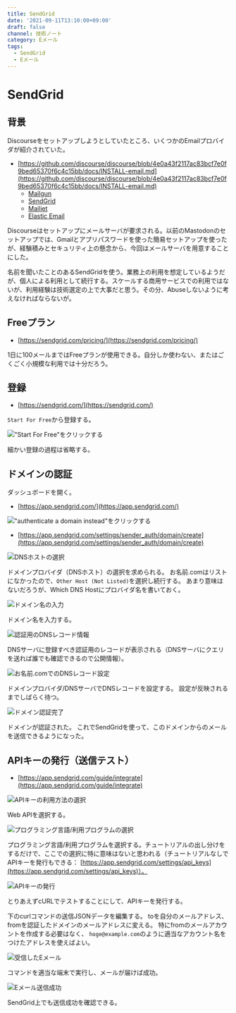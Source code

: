 ```yaml
---
title: SendGrid
date: '2021-09-11T13:10:00+09:00'
draft: false
channel: 技術ノート
category: Eメール
tags:
  - SendGrid
  - Eメール
---
```

# SendGrid

## 背景
Discourseをセットアップしようとしていたところ、いくつかのEmailプロバイダが紹介されていた。

- [https://github.com/discourse/discourse/blob/4e0a43f2117ac83bcf7e0f9bed65370f6c4c15bb/docs/INSTALL-email.md](https://github.com/discourse/discourse/blob/4e0a43f2117ac83bcf7e0f9bed65370f6c4c15bb/docs/INSTALL-email.md)
    - [Mailgun](https://www.mailgun.com/)
    - [SendGrid](https://sendgrid.com/)
    - [Mailjet](https://www.mailjet.com/pricing)
    - [Elastic Email](https://elasticemail.com/)

Discourseはセットアップにメールサーバが要求される。以前のMastodonのセットアップでは、Gmailとアプリパスワードを使った簡易セットアップを使ったが、経験積みとセキュリティ上の懸念から、今回はメールサーバを用意することにした。

名前を聞いたことのあるSendGridを使う。業務上の利用を想定しているようだが、個人による利用として続行する。スケールする商用サービスでの利用ではないが、利用経験は技術選定の上で大事だと思う。その分、Abuseしないように考えなければならないが。

## Freeプラン
- [https://sendgrid.com/pricing/](https://sendgrid.com/pricing/)

1日に100メールまではFreeプランが使用できる。自分しか使わない、またはごくごく小規模な利用では十分だろう。

## 登録
- [https://sendgrid.com/](https://sendgrid.com/)

`Start For Free`から登録する。

!["Start For Free"をクリックする](images/signup_button.png)

細かい登録の過程は省略する。

## ドメインの認証

ダッシュボードを開く。

- [https://app.sendgrid.com/](https://app.sendgrid.com/)

!["authenticate a domain instead"をクリックする](images/authenticate_a_domain_instead.png)

- [https://app.sendgrid.com/settings/sender_auth/domain/create](https://app.sendgrid.com/settings/sender_auth/domain/create)

![DNSホストの選択](images/authenticate_your_domain.png)

ドメインプロバイダ（DNSホスト）の選択を求められる。
お名前.comはリストになかったので、`Other Host (Not Listed)`を選択し続行する。
あまり意味はないだろうが、Which DNS Hostにプロバイダ名を書いておく。

![ドメイン名の入力](images/input_domain.png)

ドメイン名を入力する。

![認証用のDNSレコード情報](images/dns_info.png)

DNSサーバに登録すべき認証用のレコードが表示される（DNSサーバにクエリを送れば誰でも確認できるので公開情報）。

![お名前.comでのDNSレコード設定](images/onamae_dns_setup.png)

ドメインプロバイダ/DNSサーバでDNSレコードを設定する。
設定が反映されるまでしばらく待つ。

![ドメイン認証完了](images/domain_verified.png)

ドメインが認証された。
これでSendGridを使って、このドメインからのメールを送信できるようになった。


## APIキーの発行（送信テスト）

- [https://app.sendgrid.com/guide/integrate](https://app.sendgrid.com/guide/integrate)

![APIキーの利用方法の選択](images/choose_setup_method.png)

Web APIを選択する。

![プログラミング言語/利用プログラムの選択](images/webapi_langs.png)

プログラミング言語/利用プログラムを選択する。チュートリアルの出し分けをするだけで、ここでの選択に特に意味はないと思われる（チュートリアルなしでAPIキーを発行もできる： [https://app.sendgrid.com/settings/api_keys](https://app.sendgrid.com/settings/api_keys)）。

![APIキーの発行](images/create_api_key.png)

とりあえずcURLでテストすることにして、APIキーを発行する。

下のcurlコマンドの送信JSONデータを編集する。
toを自分のメールアドレス、fromを認証したドメインのメールアドレスに変える。
特にfromのメールアカウントを作成する必要はなく、
`hoge@example.com`のように適当なアカウント名をつけたアドレスを使えばよい。

![受信したEメール](images/received_email.png)

コマンドを適当な端末で実行し、メールが届けば成功。

![Eメール送信成功](images/email_send_succeeded.png)

SendGrid上でも送信成功を確認できる。
